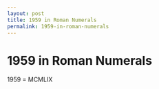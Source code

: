 ```yaml
---
layout: post
title: 1959 in Roman Numerals
permalink: 1959-in-roman-numerals
---
```


# 1959 in Roman Numerals

1959 = MCMLIX
